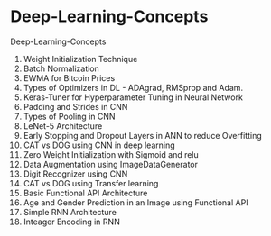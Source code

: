 # Deep-Learning-Concepts
Deep-Learning-Concepts

1. Weight Initialization Technique
2. Batch Normalization
3. EWMA for Bitcoin Prices
4. Types of Optimizers in DL - ADAgrad, RMSprop and Adam.
5. Keras-Tuner for Hyperparameter Tuning in Neural Network
6. Padding and Strides in CNN
7. Types of Pooling in CNN
8. LeNet-5 Architecture
9. Early Stopping and Dropout Layers in ANN to reduce Overfitting
10. CAT vs DOG using CNN in deep learning
11. Zero Weight Initialization with Sigmoid and relu
12. Data Augmentation using ImageDataGenerator
13. Digit Recognizer using CNN
14. CAT vs DOG using Transfer learning
15. Basic Functional API Architecture
16. Age and Gender Prediction in an Image using Functional API
17. Simple RNN Architecture
18. Inteager Encoding in RNN
